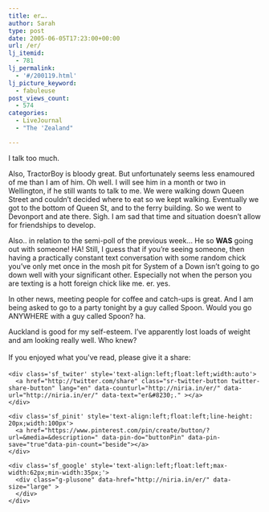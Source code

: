 ```yaml
---
title: er….
author: Sarah
type: post
date: 2005-06-05T17:23:00+00:00
url: /er/
lj_itemid:
  - 781
lj_permalink:
  - '#/200119.html'
lj_picture_keyword:
  - fabuleuse
post_views_count:
  - 574
categories:
  - LiveJournal
  - "The 'Zealand"

---
```

<div id="fb-root">
</div>

I talk too much.

Also, TractorBoy is bloody great. But unfortunately seems less enamoured of me than I am of him. Oh well. I will see him in a month or two in Wellington, if he still wants to talk to me. We were walking down Queen Street and couldn&#8217;t decided where to eat so we kept walking. Eventually we got to the bottom of Queen St, and to the ferry building. So we went to Devonport and ate there. Sigh. I am sad that time and situation doesn&#8217;t allow for friendships to develop.

Also.. in relation to the semi-poll of the previous week&#8230; He so **WAS** going out with someone! HA! Still, I guess that if you&#8217;re seeing someone, then having a practically constant text conversation with some random chick you&#8217;ve only met once in the mosh pit for System of a Down isn&#8217;t going to go down well with your significant other. Especially not when the person you are texting is a hott foreign chick like me. er. yes.

In other news, meeting people for coffee and catch-ups is great. And I am being asked to go to a party tonight by a guy called Spoon. Would you go ANYWHERE with a guy called Spoon? ha.

Auckland is good for my self-esteem. I&#8217;ve apparently lost loads of weight and am looking really well. Who knew?

<div class='sfsi_Sicons' style='width: 100%; display: inline-block; vertical-align: middle; text-align:left'>
  <div style='margin:0px 8px 0px 0px; line-height: 24px'>
    <span>If you enjoyed what you've read, please give it a share:</span>
  </div>
  
  <div class='sfsi_socialwpr'>
    <div class='sf_fb' style='text-align:left;width:125px'>
      <div class="fb-like" href="http://niria.in/er/" width="180" send="false" showfaces="false"  action="like" data-share="true"data-layout="button_count" >
      </div>
    </div>
    
    <div class='sf_twiter' style='text-align:left;float:left;width:auto'>
      <a href="http://twitter.com/share" class="sr-twitter-button twitter-share-button" lang="en" data-counturl="http://niria.in/er/" data-url="http://niria.in/er/" data-text="er&#8230;." ></a>
    </div>
    
    <div class='sf_pinit' style='text-align:left;float:left;line-height: 20px;width:100px'>
      <a href="https://www.pinterest.com/pin/create/button/?url=&media=&description=" data-pin-do="buttonPin" data-pin-save="true"data-pin-count="beside"></a>
    </div>
    
    <div class='sf_google' style='text-align:left;float:left;max-width:62px;min-width:35px;'>
      <div class="g-plusone" data-href="http://niria.in/er/" data-size="large" >
      </div>
    </div>
  </div>
</div>
